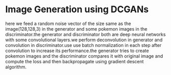 # Image Generation using DCGANs
 here we feed a random noise vector of the size same as the image(128,128,3) in the generator and some pokemon images in the discriminator.the generator and discriminator both are deep neural networks with some convolutional layers.we perform deconvolution in generator and convolution in discriminator.use use batch normalization in each step after convolution to increase its performance.the generator tries to create pokemon images and the discriminator compares it with original image and compute the loss and then backpropagate using gradient descent algorithm.
